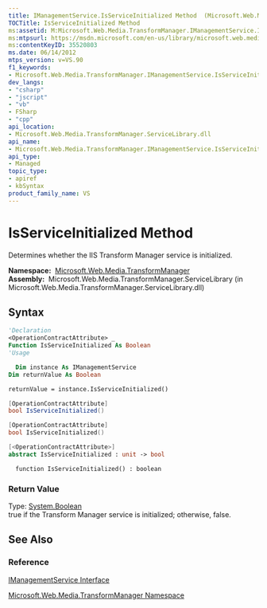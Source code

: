 ```yaml
---
title: IManagementService.IsServiceInitialized Method  (Microsoft.Web.Media.TransformManager)
TOCTitle: IsServiceInitialized Method
ms:assetid: M:Microsoft.Web.Media.TransformManager.IManagementService.IsServiceInitialized
ms:mtpsurl: https://msdn.microsoft.com/en-us/library/microsoft.web.media.transformmanager.imanagementservice.isserviceinitialized(v=VS.90)
ms:contentKeyID: 35520803
ms.date: 06/14/2012
mtps_version: v=VS.90
f1_keywords:
- Microsoft.Web.Media.TransformManager.IManagementService.IsServiceInitialized
dev_langs:
- "csharp"
- "jscript"
- "vb"
- FSharp
- "cpp"
api_location:
- Microsoft.Web.Media.TransformManager.ServiceLibrary.dll
api_name:
- Microsoft.Web.Media.TransformManager.IManagementService.IsServiceInitialized
api_type:
- Managed
topic_type:
- apiref
- kbSyntax
product_family_name: VS
---
```


# IsServiceInitialized Method

Determines whether the IIS Transform Manager service is initialized.

**Namespace:**  [Microsoft.Web.Media.TransformManager](microsoft-web-media-transformmanager-namespace.md)  
**Assembly:**  Microsoft.Web.Media.TransformManager.ServiceLibrary (in Microsoft.Web.Media.TransformManager.ServiceLibrary.dll)

## Syntax

```vb
'Declaration
<OperationContractAttribute> _
Function IsServiceInitialized As Boolean
'Usage

  Dim instance As IManagementService
Dim returnValue As Boolean

returnValue = instance.IsServiceInitialized()
```

```csharp
[OperationContractAttribute]
bool IsServiceInitialized()
```

```cpp
[OperationContractAttribute]
bool IsServiceInitialized()
```

``` fsharp
[<OperationContractAttribute>]
abstract IsServiceInitialized : unit -> bool 
```

```jscript
  function IsServiceInitialized() : boolean
```

### Return Value

Type: [System.Boolean](https://msdn.microsoft.com/library/a28wyd50)  
true if the Transform Manager service is initialized; otherwise, false.  

## See Also

### Reference

[IManagementService Interface](imanagementservice-interface-microsoft-web-media-transformmanager.md)

[Microsoft.Web.Media.TransformManager Namespace](microsoft-web-media-transformmanager-namespace.md)

